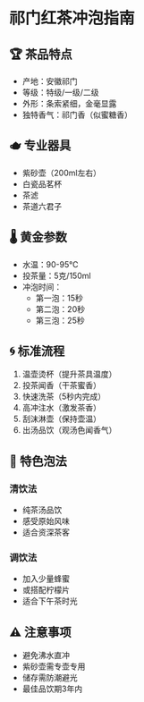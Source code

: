 # 祁门红茶冲泡指南

## 🏆 茶品特点
- 产地：安徽祁门
- 等级：特级/一级/二级
- 外形：条索紧细，金毫显露
- 独特香气：祁门香（似蜜糖香）

## 🫖 专业器具
- 紫砂壶（200ml左右）
- 白瓷品茗杯
- 茶滤
- 茶道六君子

## 🌡️ 黄金参数
- 水温：90-95℃
- 投茶量：5克/150ml
- 冲泡时间：
  - 第一泡：15秒
  - 第二泡：20秒
  - 第三泡：25秒

## 🌀 标准流程
1. 温壶烫杯（提升茶具温度）
2. 投茶闻香（干茶蜜香）
3. 快速洗茶（5秒内完成）
4. 高冲注水（激发茶香）
5. 刮沫淋壶（保持壶温）
6. 出汤品饮（观汤色闻香气）

## 💎 特色泡法
### 清饮法
- 纯茶汤品饮
- 感受原始风味
- 适合资深茶客

### 调饮法
- 加入少量蜂蜜
- 或搭配柠檬片
- 适合下午茶时光

## ⚠️ 注意事项
- 避免沸水直冲
- 紫砂壶需专壶专用
- 储存需防潮避光
- 最佳品饮期3年内